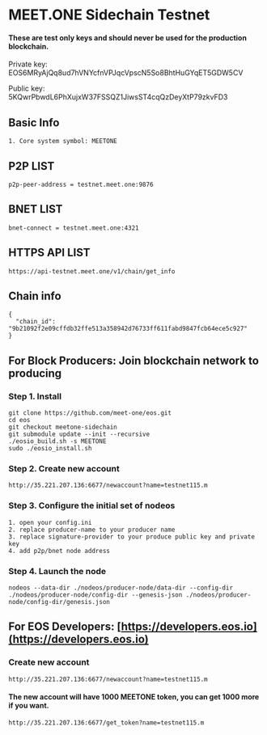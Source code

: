 # MEET.ONE Sidechain Testnet

#### These are test only keys and should never be used for the production blockchain. 

Private key: EOS6MRyAjQq8ud7hVNYcfnVPJqcVpscN5So8BhtHuGYqET5GDW5CV

Public key: 5KQwrPbwdL6PhXujxW37FSSQZ1JiwsST4cqQzDeyXtP79zkvFD3


## Basic Info

```
1. Core system symbol: MEETONE
```

## P2P LIST

```
p2p-peer-address = testnet.meet.one:9876
```

## BNET LIST

```
bnet-connect = testnet.meet.one:4321
```

## HTTPS API LIST

```
https://api-testnet.meet.one/v1/chain/get_info
```

## Chain info

```
{
  "chain_id": "9b21092f2e09cffdb32ffe513a358942d76733ff611fabd9847fcb64ece5c927"
}
```


## For Block Producers: Join blockchain network to producing


### Step 1. Install
```
git clone https://github.com/meet-one/eos.git
cd eos
git checkout meetone-sidechain
git submodule update --init --recursive
./eosio_build.sh -s MEETONE
sudo ./eosio_install.sh
```


### Step 2. Create new account

```
http://35.221.207.136:6677/newaccount?name=testnet115.m
```


### Step 3. Configure the initial set of nodeos

```
1. open your config.ini 
2. replace producer-name to your producer name 
3. replace signature-provider to your produce public key and private key
4. add p2p/bnet node address
```

### Step 4. Launch the node

```
nodeos --data-dir ./nodeos/producer-node/data-dir --config-dir ./nodeos/producer-node/config-dir --genesis-json ./nodeos/producer-node/config-dir/genesis.json
```


## For EOS Developers: [https://developers.eos.io](https://developers.eos.io)

### Create new account

```
http://35.221.207.136:6677/newaccount?name=testnet115.m
```

#### The new account will have 1000 MEETONE token, you can get 1000 more if you want.

```
http://35.221.207.136:6677/get_token?name=testnet115.m
```
